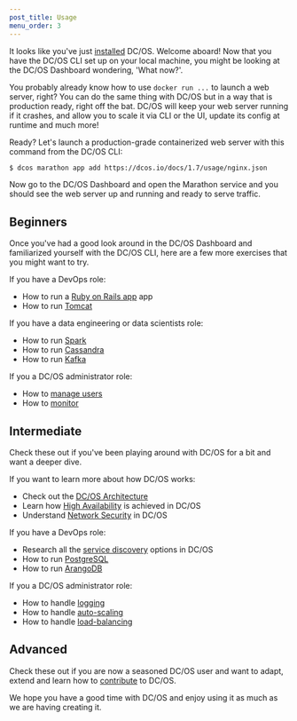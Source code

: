 ```yaml
---
post_title: Usage
menu_order: 3
---
```


It looks like you've just [installed](/install/) DC/OS. Welcome aboard! Now that you have the DC/OS CLI set up on your local machine, you might be looking at the DC/OS Dashboard wondering, 'What now?'.

You probably already know how to use `docker run ...` to launch a web server, right? You can do the same thing with DC/OS but in a way that is production ready, right off the bat. DC/OS will keep your web server running if it crashes, and allow you to scale it via CLI or the UI, update its config at runtime and much more!

Ready? Let's launch a production-grade containerized web server with this command from the DC/OS CLI:

```bash
$ dcos marathon app add https://dcos.io/docs/1.7/usage/nginx.json
```

Now go to the DC/OS Dashboard and open the Marathon service and you should see the web server up and running and ready to serve traffic.

## Beginners

Once you've had a good look around in the DC/OS Dashboard and familiarized yourself with the DC/OS CLI, here are a few more exercises that you might want to try.

If you have a DevOps role:

- How to run a [Ruby on Rails app](/docs/1.7/usage/tutorials/ruby-on-rails/) app
- How to run [Tomcat](/docs/1.7/usage/tutorials/tomcat/)

If you have a data engineering or data scientists role:

- How to run [Spark](/docs/1.7/usage/tutorials/spark/)
- How to run [Cassandra](/docs/1.7/usage/tutorials/cassandra/)
- How to run [Kafka](/docs/1.7/usage/tutorials/kafka/)

If you a DC/OS administrator role:

- How to [manage users](/docs/1.7/administration/user-management/)
- How to [monitor](/docs/1.7/administration/monitoring/)

## Intermediate

Check these out if you've been playing around with DC/OS for a bit and want a deeper dive.

If you want to learn more about how DC/OS works:

- Check out the [DC/OS Architecture](/docs/1.7/overview/architecture/)
- Learn how [High Availability](/docs/1.7/overview/high-availability/) is achieved in DC/OS
- Understand [Network Security](/docs/1.7/overview/network-security/) in DC/OS

If you have a DevOps role:

- Research all the [service discovery](/docs/1.7/usage/service-discovery/) options in DC/OS
- How to run [PostgreSQL](/docs/1.7/usage/tutorials/postgres/)
- How to run [ArangoDB](/docs/1.7/usage/tutorials/arangodb/)

If you a DC/OS administrator role:

- How to handle [logging](/docs/1.7/administration/logging/)
- How to handle [auto-scaling](/docs/1.7/usage/tutorials/autoscaling/)
- How to handle [load-balancing](/docs/1.7/usage/service-discovery/marathon-lb/)

## Advanced

Check these out if you are now a seasoned DC/OS user and want to adapt, extend and learn how to [contribute](/contribute) to DC/OS.

We hope you have a good time with DC/OS and enjoy using it as much as we are having creating it.
